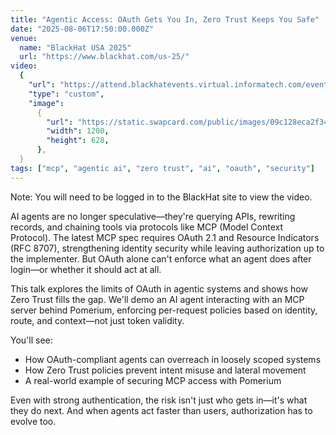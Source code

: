 ```yaml
---
title: "Agentic Access: OAuth Gets You In, Zero Trust Keeps You Safe"
date: "2025-08-06T17:50:00.000Z"
venue:
  name: "BlackHat USA 2025"
  url: "https://www.blackhat.com/us-25/"
video:
  {
    "url": "https://attend.blackhatevents.virtual.informatech.com/event/black-hat-usa-2025/planning/UGxhbm5pbmdfMjcyNTA1OA==",
    "type": "custom",
    "image":
      {
        "url": "https://static.swapcard.com/public/images/09c128eca2f3443091b566898cf044d7.png",
        "width": 1200,
        "height": 628,
      },
  }
tags: ["mcp", "agentic ai", "zero trust", "ai", "oauth", "security"]
---
```


Note: You will need to be logged in to the BlackHat site to view the video.

AI agents are no longer speculative—they're querying APIs, rewriting records, and chaining tools via protocols like MCP (Model Context Protocol). The latest MCP spec requires OAuth 2.1 and Resource Indicators (RFC 8707), strengthening identity security while leaving authorization up to the implementer. But OAuth alone can't enforce what an agent does after login—or whether it should act at all.

This talk explores the limits of OAuth in agentic systems and shows how Zero Trust fills the gap. We'll demo an AI agent interacting with an MCP server behind Pomerium, enforcing per-request policies based on identity, route, and context—not just token validity.

You'll see:

- How OAuth-compliant agents can overreach in loosely scoped systems
- How Zero Trust policies prevent intent misuse and lateral movement
- A real-world example of securing MCP access with Pomerium

Even with strong authentication, the risk isn't just who gets in—it's what they do next. And when agents act faster than users, authorization has to evolve too.
